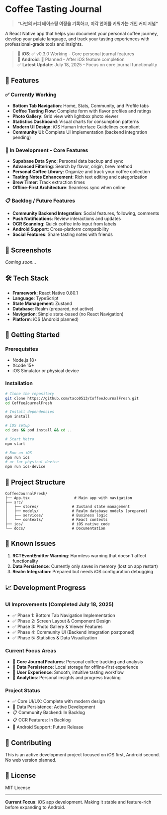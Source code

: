 # Coffee Tasting Journal

> **"나만의 커피 테이스팅 여정을 기록하고, 미각 언어를 키워가는 개인 커피 저널"**

A React Native app that helps you document your personal coffee journey, develop your palate language, and track your tasting experiences with professional-grade tools and insights.

> 📱 **iOS**: ✅ v0.3.0 Working - Core personal journal features  
> 🤖 **Android**: 📅 Planned - After iOS feature completion  
> ✅ **Latest Update**: July 18, 2025 - Focus on core journal functionality

## 🚀 Features

### ✅ Currently Working
- **Bottom Tab Navigation**: Home, Stats, Community, and Profile tabs
- **Coffee Tasting Flow**: Complete form with flavor profiles and ratings
- **Photo Gallery**: Grid view with lightbox photo viewer
- **Statistics Dashboard**: Visual charts for consumption patterns
- **Modern UI Design**: iOS Human Interface Guidelines compliant
- **Community UI**: Complete UI implementation (backend integration pending)

### 🔄 In Development - Core Features
- **Supabase Data Sync**: Personal data backup and sync
- **Advanced Filtering**: Search by flavor, origin, brew method
- **Personal Coffee Library**: Organize and track your coffee collection
- **Tasting Notes Enhancement**: Rich text editing and categorization
- **Brew Timer**: Track extraction times
- **Offline-First Architecture**: Seamless sync when online

### 📋 Backlog / Future Features
- **Community Backend Integration**: Social features, following, comments
- **Push Notifications**: Review interactions and updates
- **OCR Scanning**: Quick coffee info input from labels
- **Android Support**: Cross-platform compatibility
- **Social Features**: Share tasting notes with friends

## 📱 Screenshots

*Coming soon...*

## 🛠️ Tech Stack

- **Framework**: React Native 0.80.1
- **Language**: TypeScript
- **State Management**: Zustand
- **Database**: Realm (prepared, not active)
- **Navigation**: Simple state-based (no React Navigation)
- **Platform**: iOS (Android planned)

## 🚀 Getting Started

### Prerequisites
- Node.js 18+
- Xcode 15+
- iOS Simulator or physical device

### Installation

```bash
# Clone the repository
git clone https://github.com/taco0513/CoffeeJournalFresh.git
cd CoffeeJournalFresh

# Install dependencies
npm install

# iOS setup
cd ios && pod install && cd ..

# Start Metro
npm start

# Run on iOS
npm run ios
# or for physical device
npm run ios-device
```

## 📁 Project Structure

```
CoffeeJournalFresh/
├── App.tsx                    # Main app with navigation
├── src/
│   ├── stores/               # Zustand state management
│   ├── models/               # Realm database models (prepared)
│   ├── services/             # Business logic
│   └── contexts/             # React contexts
├── ios/                      # iOS native code
└── docs/                     # Documentation
```

## 🐛 Known Issues

1. **RCTEventEmitter Warning**: Harmless warning that doesn't affect functionality
2. **Data Persistence**: Currently only saves in memory (lost on app restart)
3. **Realm Integration**: Prepared but needs iOS configuration debugging

## 📈 Development Progress

### UI Improvements (Completed July 18, 2025)
- ✅ Phase 1: Bottom Tab Navigation Implementation
- ✅ Phase 2: Screen Layout & Component Design
- ✅ Phase 3: Photo Gallery & Viewer Features
- ✅ Phase 4: Community UI (Backend integration postponed)
- ✅ Phase 5: Statistics & Data Visualization

### Current Focus Areas
- 🎯 **Core Journal Features**: Personal coffee tracking and analysis
- 🎯 **Data Persistence**: Local storage for offline-first experience
- 🎯 **User Experience**: Smooth, intuitive tasting workflow
- 🎯 **Analytics**: Personal insights and progress tracking

### Project Status
- ✅ Core UI/UX: Complete with modern design
- 🔄 Data Persistence: Active Development
- 📋 Community Backend: In Backlog
- 📋 OCR Features: In Backlog
- 📅 Android Support: Future Release

## 🤝 Contributing

This is an active development project focused on iOS first, Android second. No web version planned.

## 📝 License

MIT License

---

**Current Focus**: iOS app development. Making it stable and feature-rich before expanding to Android.